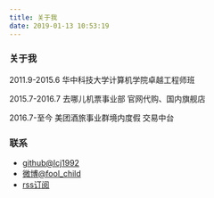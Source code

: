 ```yaml
---
title: 关于我
date: 2019-01-13 10:53:19
---
```


### 关于我 

2011.9-2015.6 华中科技大学计算机学院卓越工程师班

2015.7-2016.7 去哪儿机票事业部 官网代购、国内旗舰店

2016.7-至今 美团酒旅事业群境内度假 交易中台

### 联系

* [github@lcj1992](http://github.com/lcj1992/)
* [微博@fool_child](http://weibo.com/u/1825339361)
* [rss订阅](http://foolchild.cn/feed.xml)
